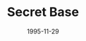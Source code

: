 ---
mission_id: roger
editorsChoice:
title: "Secret Base"
authors: 
    - "Roger Ward"
date: 1995-11-29
filename: "roger.zip"
description: "With the construction of the Death star the Empire has designed the most deadly weapon in the galaxy. Rebel spies have managed to locate a secret base where the plans of the Death Star are being held for safe keeping. Finding these plans means the Rebels can launch an attack on the Death Star and rid the galaxy of this menace."
cover:
levelReplaced: SECBASE
difficulty: no
bm:	no
fme: no
wax: no
three_do: no
voc: no
gmd: no
vue: no
lfd: no
base: "New level from scratch" 
editors: "DFUSE"

---